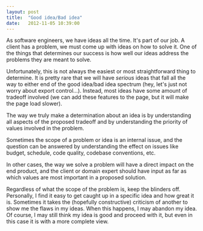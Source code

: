 ```yaml
---
layout: post
title:  "Good idea/Bad idea"
date:   2012-11-05 10:39:00
---
```


As software engineers, we have ideas all the time. It's part of our job. 
A client has a problem, we must come up with ideas on how to solve it. 
One of the things that determines our success is how well our ideas 
address the problems they are meant to solve.  

Unfortunately, this is not always the easiest or most straightforward 
thing to determine. It is pretty rare that we will have *serious*
 ideas that fall all the way to either end of the good idea/bad idea 
spectrum (hey, let's just not worry about export control...). Instead, 
most ideas have some amount of tradeoff involved (we can add these 
features to the page, but it will make the page load slower).

The way we truly make a determination about an idea is by 
understanding all aspects of the proposed tradeoff and by understanding 
the priority of values involved in the problem. 

Sometimes the scope of a problem or idea is an internal issue, and 
the question can be answered by understanding the effect on issues like 
budget, schedule, code quality, codebase conventions, etc. 

In other cases, the way we solve a problem will have a direct impact 
on the end product, and the client or domain expert should have input as
 far as which values are most important in a proposed solution.

Regardless of what the scope of the problem is, keep the blinders 
off. Personally, I find it easy to get caught up in a specific idea and 
how great it is. Sometimes it takes the (hopefully constructive) 
criticism of another to show me the flaws in my ideas. When this 
happens, I may abandon my idea. Of course, I may still think my idea is 
good and proceed with it, but even in this case it is with a more 
complete view.


